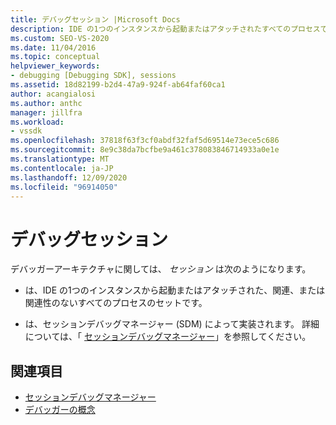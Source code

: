 ```yaml
---
title: デバッグセッション |Microsoft Docs
description: IDE の1つのインスタンスから起動またはアタッチされたすべてのプロセスである、デバッグセッションについて説明します。
ms.custom: SEO-VS-2020
ms.date: 11/04/2016
ms.topic: conceptual
helpviewer_keywords:
- debugging [Debugging SDK], sessions
ms.assetid: 18d82199-b2d4-47a9-924f-ab64faf60ca1
author: acangialosi
ms.author: anthc
manager: jillfra
ms.workload:
- vssdk
ms.openlocfilehash: 37818f63f3cf0abdf32faf5d69514e73ece5c686
ms.sourcegitcommit: 8e9c38da7bcfbe9a461c378083846714933a0e1e
ms.translationtype: MT
ms.contentlocale: ja-JP
ms.lasthandoff: 12/09/2020
ms.locfileid: "96914050"
---
```

# <a name="debug-session"></a>デバッグセッション
デバッガーアーキテクチャに関しては、 *セッション* は次のようになります。

- は、IDE の1つのインスタンスから起動またはアタッチされた、関連、または関連性のないすべてのプロセスのセットです。

- は、セッションデバッグマネージャー (SDM) によって実装されます。 詳細については、「 [セッションデバッグマネージャー](../../extensibility/debugger/session-debug-manager.md)」を参照してください。

## <a name="see-also"></a>関連項目
- [セッションデバッグマネージャー](../../extensibility/debugger/session-debug-manager.md)
- [デバッガーの概念](../../extensibility/debugger/debugger-concepts.md)
